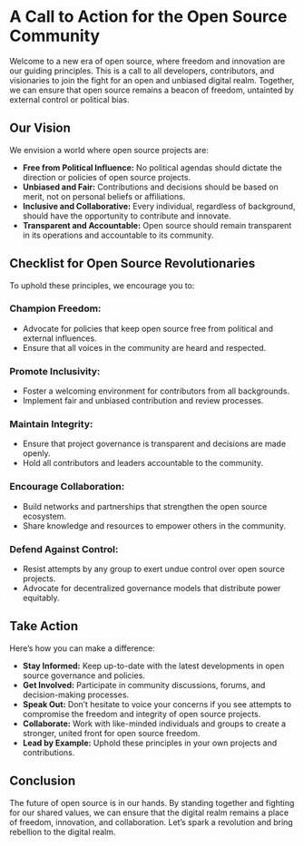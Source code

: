 # A Call to Action for the Open Source Community

Welcome to a new era of open source, where freedom and innovation are our guiding principles. This is a call to all developers, contributors, and visionaries to join the fight for an open and unbiased digital realm. Together, we can ensure that open source remains a beacon of freedom, untainted by external control or political bias.

## Our Vision

We envision a world where open source projects are:

- **Free from Political Influence:** No political agendas should dictate the direction or policies of open source projects.
- **Unbiased and Fair:** Contributions and decisions should be based on merit, not on personal beliefs or affiliations.
- **Inclusive and Collaborative:** Every individual, regardless of background, should have the opportunity to contribute and innovate.
- **Transparent and Accountable:** Open source should remain transparent in its operations and accountable to its community.

## Checklist for Open Source Revolutionaries

To uphold these principles, we encourage you to:

### Champion Freedom:
- Advocate for policies that keep open source free from political and external influences.
- Ensure that all voices in the community are heard and respected.

### Promote Inclusivity:
- Foster a welcoming environment for contributors from all backgrounds.
- Implement fair and unbiased contribution and review processes.

### Maintain Integrity:
- Ensure that project governance is transparent and decisions are made openly.
- Hold all contributors and leaders accountable to the community.

### Encourage Collaboration:
- Build networks and partnerships that strengthen the open source ecosystem.
- Share knowledge and resources to empower others in the community.

### Defend Against Control:
- Resist attempts by any group to exert undue control over open source projects.
- Advocate for decentralized governance models that distribute power equitably.

## Take Action

Here’s how you can make a difference:

- **Stay Informed:** Keep up-to-date with the latest developments in open source governance and policies.
- **Get Involved:** Participate in community discussions, forums, and decision-making processes.
- **Speak Out:** Don’t hesitate to voice your concerns if you see attempts to compromise the freedom and integrity of open source projects.
- **Collaborate:** Work with like-minded individuals and groups to create a stronger, united front for open source freedom.
- **Lead by Example:** Uphold these principles in your own projects and contributions.

## Conclusion

The future of open source is in our hands. By standing together and fighting for our shared values, we can ensure that the digital realm remains a place of freedom, innovation, and collaboration. Let’s spark a revolution and bring rebellion to the digital realm.

